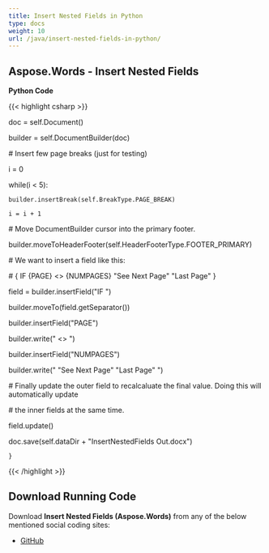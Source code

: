 ```yaml
---
title: Insert Nested Fields in Python
type: docs
weight: 10
url: /java/insert-nested-fields-in-python/
---
```


## **Aspose.Words - Insert Nested Fields**
**Python Code**

{{< highlight csharp >}}

 doc = self.Document()

builder = self.DocumentBuilder(doc)

\# Insert few page breaks (just for testing)

i = 0

while(i < 5):

    builder.insertBreak(self.BreakType.PAGE_BREAK)

    i = i + 1

\# Move DocumentBuilder cursor into the primary footer.

builder.moveToHeaderFooter(self.HeaderFooterType.FOOTER_PRIMARY)

\# We want to insert a field like this:

\# { IF {PAGE} <> {NUMPAGES} "See Next Page" "Last Page" }

field = builder.insertField("IF ")

builder.moveTo(field.getSeparator())

builder.insertField("PAGE")

builder.write(" <> ")

builder.insertField("NUMPAGES")

builder.write(" \"See Next Page\" \"Last Page\" ")

\# Finally update the outer field to recalcaluate the final value. Doing this will automatically update

\# the inner fields at the same time.

field.update()

doc.save(self.dataDir + "InsertNestedFields Out.docx")

    }

{{< /highlight >}}
## **Download Running Code**
Download **Insert Nested Fields (Aspose.Words)** from any of the below mentioned social coding sites:

- [GitHub](https://github.com/aspose-words/Aspose.Words-for-Java/blob/master/Plugins/Aspose_Words_Java_for_Python/tests/programmingwithdocuments/workingwithfields/insertnestedfields/InsertNestedFields.py)
